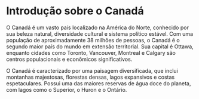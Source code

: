 # Introdução sobre o Canadá

O Canadá é um vasto país localizado na América do Norte, conhecido por sua beleza natural,
diversidade cultural e sistema político estável. Com uma população de aproximadamente
38 milhões de pessoas, o Canadá é o segundo maior país do mundo em extensão territorial.
Sua capital é Ottawa, enquanto cidades como Toronto, Vancouver, Montreal e Calgary são
centros populacionais e econômicos significativos.

O Canadá é caracterizado por uma paisagem diversificada, que inclui montanhas majestosas,
florestas densas, lagos expansivos e costas espetaculares. Possui uma das maiores
reservas de água doce do planeta, com lagos como o Superior, o Huron e o Ontário.